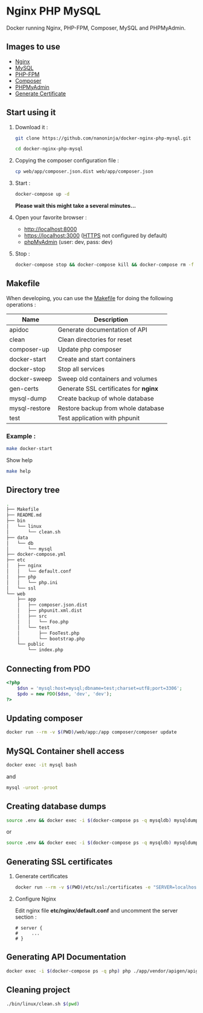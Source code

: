 # Nginx PHP MySQL

Docker running Nginx, PHP-FPM, Composer, MySQL and PHPMyAdmin.

## Images to use

* [Nginx](https://hub.docker.com/_/nginx/)
* [MySQL](https://hub.docker.com/_/mysql/)
* [PHP-FPM](https://hub.docker.com/r/nanoninja/php-fpm/)
* [Composer](https://hub.docker.com/r/composer/composer/)
* [PHPMyAdmin](https://hub.docker.com/r/phpmyadmin/phpmyadmin/)
* [Generate Certificate](https://hub.docker.com/r/jacoelho/generate-certificate/)

## Start using it

1. Download it :

    ```sh
    git clone https://github.com/nanoninja/docker-nginx-php-mysql.git

    cd docker-nginx-php-mysql
    ```

2. Copying the composer configuration file : 

    ```sh
    cp web/app/composer.json.dist web/app/composer.json
    ```

3. Start :

    ```sh
    docker-compose up -d
    ```

    **Please wait this might take a several minutes...**

4. Open your favorite browser :

    * [http://localhost:8000](http://localhost:8000/)
    * [https://localhost:3000](https://localhost:3000/) ([HTTPS](https://github.com/nanoninja/docker-nginx-php-mysql#generating-ssl-certificates) not configured by default)
    * [phpMyAdmin](http://localhost:8080/) (user: dev, pass: dev)

5. Stop :

    ```sh
    docker-compose stop && docker-compose kill && docker-compose rm -f
    ```

## Makefile

When developing, you can use the [Makefile](https://en.wikipedia.org/wiki/Make_(software)) for doing the following operations :

| Name          | Description                             |
|---------------|-----------------------------------------|
| apidoc        | Generate documentation of API           |
| clean         | Clean directories for reset             |
| composer-up   | Update php composer                     |
| docker-start  | Create and start containers             |
| docker-stop   | Stop all services                       |
| docker-sweep  | Sweep old containers and volumes        |
| gen-certs     | Generate SSL certificates for **nginx** |
| mysql-dump    | Create backup of whole database         |
| mysql-restore | Restore backup from whole database      |
| test          | Test application with phpunit           |

### Example :

```sh
make docker-start
```

Show help

```sh
make help
```

## Directory tree

```sh
.
├── Makefile
├── README.md
├── bin
│   └── linux
│       └── clean.sh
├── data
│   └── db
│       └── mysql
├── docker-compose.yml
├── etc
│   ├── nginx
│   │   └── default.conf
│   ├── php
│   │   └── php.ini
│   └── ssl
└── web
    ├── app
    │   ├── composer.json.dist
    │   ├── phpunit.xml.dist
    │   ├── src
    │   │   └── Foo.php
    │   └── test
    │       ├── FooTest.php
    │       └── bootstrap.php
    └── public
        └── index.php
```

## Connecting from PDO

```php
<?php
    $dsn = 'mysql:host=mysql;dbname=test;charset=utf8;port=3306';
    $pdo = new PDO($dsn, 'dev', 'dev');
?>
```

## Updating composer

```sh
docker run --rm -v $(PWD)/web/app:/app composer/composer update
```

## MySQL Container shell access

```sh
docker exec -it mysql bash
```

and

```sh
mysql -uroot -proot
```

## Creating database dumps

```sh
source .env && docker exec -i $(docker-compose ps -q mysqldb) mysqldump --all-databases -u"$MYSQL_ROOT_USER" -p"$MYSQL_ROOT_PASSWORD" > "$MYSQL_DUMPS_DIR/db.sql"
```

or

```sh
source .env && docker exec -i $(docker-compose ps -q mysqldb) mysqldump test -u"$MYSQL_ROOT_USER" -p"$MYSQL_ROOT_PASSWORD" > "$MYSQL_DUMPS_DIR/test.sql"
```

## Generating SSL certificates

1. Generate certificates

    ```sh
    docker run --rm -v $(PWD)/etc/ssl:/certificates -e "SERVER=localhost" jacoelho/generate-certificate
    ```

2. Configure Nginx

    Edit nginx file **etc/nginx/default.conf** and uncomment the server section :

    ```nginx
    # server {
    #     ...
    # }
    ```

## Generating API Documentation

```sh
docker exec -i $(docker-compose ps -q php) php ./app/vendor/apigen/apigen/bin/apigen generate -s app/src -d app/doc
```

## Cleaning project

```sh
./bin/linux/clean.sh $(pwd)
```
